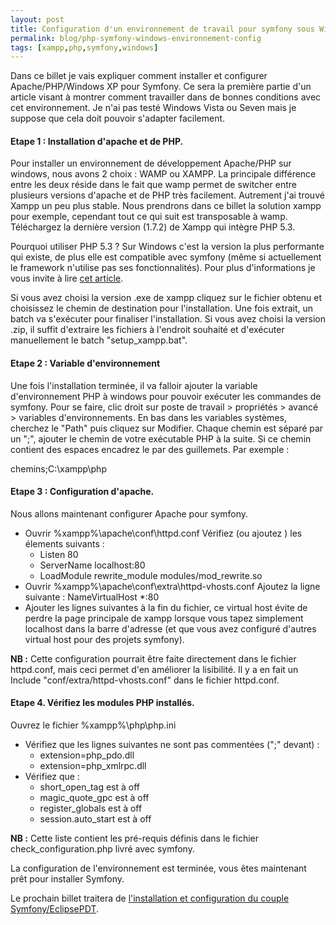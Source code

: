 ```yaml
---
layout: post
title: Configuration d'un environnement de travail pour symfony sous Windows XP
permalink: blog/php-symfony-windows-environnement-config
tags: [xampp,php,symfony,windows]
---
```


Dans ce billet je vais expliquer comment installer et configurer Apache/PHP/Windows XP pour Symfony.
Ce sera la première partie d'un article visant à montrer comment travailler dans de bonnes conditions avec cet environnement.
Je n'ai pas testé Windows Vista ou Seven mais je suppose que cela doit pouvoir s'adapter facilement.

<!--more-->

#### **Etape 1 : Installation d'apache et de PHP.**

Pour installer un environnement de développement Apache/PHP sur windows, nous avons 2 choix : WAMP ou XAMPP. La principale différence entre les deux réside dans le fait que wamp permet de switcher entre plusieurs versions d'apache et de PHP très facilement. Autrement j'ai trouvé Xampp un peu plus stable. Nous prendrons dans ce billet la solution xampp pour exemple, cependant tout ce qui suit est transposable à wamp. Téléchargez la dernière version (1.7.2) de Xampp qui intègre PHP 5.3\.

Pourquoi utiliser PHP 5.3 ? Sur Windows c'est la version la plus performante qui existe, de plus elle est compatible avec symfony (même si actuellement le framework n'utilise pas ses fonctionnalités). Pour plus d'informations je vous invite à lire [cet article](http://www.developpez.net/forums/d832538/php/langage/php-5-3-sous-windows-plus-nouveautes-quon-croit/).

Si vous avez choisi la version .exe de xampp cliquez sur le fichier obtenu et choisissez le chemin de destination pour l'installation. Une fois extrait, un batch va s'exécuter pour finaliser l'installation. Si vous avez choisi la version .zip, il suffit d'extraire les fichiers à l'endroit souhaité et d'exécuter manuellement le batch "setup_xampp.bat".

#### **Etape 2 : Variable d'environnement**

Une fois l'installation terminée, il va falloir ajouter la variable d'environnement PHP à windows pour pouvoir exécuter les commandes de symfony. Pour se faire, clic droit sur poste de travail > propriétés > avancé > variables d'environnements. En bas dans les variables systèmes, cherchez le "Path" puis cliquez sur Modifier. Chaque chemin est séparé par un ";", ajouter le chemin de votre exécutable PHP à la suite. Si ce chemin contient des espaces encadrez le par des guillemets.
Par exemple :

chemins;C:\xampp\php

#### **Etape 3 : Configuration d'apache.**

Nous allons maintenant configurer Apache pour symfony.

*   Ouvrir %xampp%\apache\conf\httpd.conf
    Vérifiez (ou ajoutez ) les élements suivants :
    - Listen 80
    - ServerName localhost:80
    - LoadModule rewrite_module modules/mod_rewrite.so
*   Ouvrir %xampp%\apache\conf\extra\httpd-vhosts.conf
    Ajoutez la ligne suivante :
    NameVirtualHost *:80
*   Ajouter les lignes suivantes à la fin du fichier, ce virtual host évite de perdre la page principale de xampp lorsque vous tapez simplement localhost dans la barre d'adresse (et que vous avez configuré d'autres virtual host pour des projets symfony).

**NB :** Cette configuration pourrait être faite directement dans le fichier httpd.conf, mais ceci permet d'en améliorer la lisibilité. Il y a en fait un Include "conf/extra/httpd-vhosts.conf" dans le fichier httpd.conf.

#### **Etape 4\. Vérifiez les modules PHP installés.**

Ouvrez le fichier %xampp%\php\php.ini

*   Vérifiez que les lignes suivantes ne sont pas commentées (";" devant) :
    - extension=php_pdo.dll
    - extension=php_xmlrpc.dll
*   Vérifiez que :
    - short_open_tag est à off
     - magic_quote_gpc est à off
    - register_globals est à off
    - session.auto_start est à off

**NB :** Cette liste contient les pré-requis définis dans le fichier check_configuration.php livré avec symfony.

La configuration de l'environnement est terminée, vous êtes maintenant prêt pour installer Symfony.

Le prochain billet traitera de [l'installation et configuration du couple Symfony/EclipsePDT](http://blog.developpez.com/vivian-pennel/p8307/php/symfony/installation-symfony-eclipsepdt-windows).
